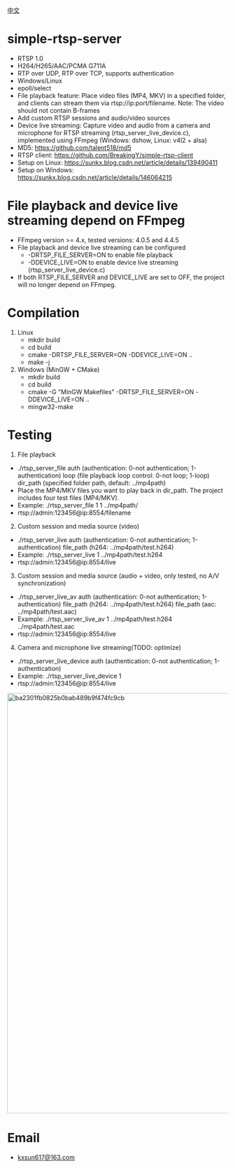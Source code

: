 [中文](./README_CN.md)
# simple-rtsp-server
* RTSP 1.0
* H264/H265/AAC/PCMA G711A
* RTP over UDP, RTP over TCP, supports authentication
* Windows/Linux
* epoll/select
* File playback feature: Place video files (MP4, MKV) in a specified folder, and clients can stream them via rtsp://ip:port/filename. Note: The video should not contain B-frames
* Add custom RTSP sessions and audio/video sources
* Device live streaming: Capture video and audio from a camera and microphone for RTSP streaming (rtsp_server_live_device.c), implemented using FFmpeg (Windows: dshow, Linux: v4l2 + alsa)
* MD5: https://github.com/talent518/md5
* RTSP client: https://github.com/BreakingY/simple-rtsp-client
* Setup on Linux: https://sunkx.blog.csdn.net/article/details/139490411
* Setup on Windows: https://sunkx.blog.csdn.net/article/details/146064215
  
# File playback and device live streaming depend on FFmpeg
* FFmpeg version >= 4.x, tested versions: 4.0.5 and 4.4.5
* File playback and device live streaming can be configured
  * -DRTSP_FILE_SERVER=ON to enable file playback
  * -DDEVICE_LIVE=ON to enable device live streaming (rtsp_server_live_device.c)
* If both RTSP_FILE_SERVER and DEVICE_LIVE are set to OFF, the project will no longer depend on FFmpeg.

# Compilation
1. Linux
   * mkdir build
   * cd build
   * cmake -DRTSP_FILE_SERVER=ON -DDEVICE_LIVE=ON ..
   * make -j
2. Windows (MinGW + CMake)
   * mkdir build
   * cd build
   * cmake -G "MinGW Makefiles" -DRTSP_FILE_SERVER=ON -DDEVICE_LIVE=ON ..
   * mingw32-make

# Testing
1. File playback
* ./rtsp_server_file auth (authentication: 0-not authentication; 1-authentication) loop (file playback loop control: 0-not loop; 1-loop) dir_path (specified folder path, default: ../mp4path)
* Place the MP4/MKV files you want to play back in dir_path. The project includes four test files (MP4/MKV).
* Example: ./rtsp_server_file 1 1 ../mp4path/
* rtsp://admin:123456@ip:8554/filename
2. Custom session and media source (video)
* ./rtsp_server_live auth (authentication: 0-not authentication; 1-authentication) file_path (h264: ../mp4path/test.h264)
* Example: ./rtsp_server_live 1 ../mp4path/test.h264
* rtsp://admin:123456@ip:8554/live
3. Custom session and media source (audio + video, only tested, no A/V synchronization)
* ./rtsp_server_live_av auth (authentication: 0-not authentication; 1-authentication) file_path (h264: ../mp4path/test.h264) file_path (aac: ../mp4path/test.aac)
* Example: ./rtsp_server_live_av 1 ../mp4path/test.h264 ../mp4path/test.aac
* rtsp://admin:123456@ip:8554/live
4. Camera and microphone live streaming(TODO: optimize)
* ./rtsp_server_live_device auth (authentication: 0-not authentication; 1-authentication)
* Example: ./rtsp_server_live_device 1
* rtsp://admin:123456@ip:8554/live

<img width="960" alt="ba2301fb0825b0bab489b9f474fc9cb" src="https://github.com/BreakingY/simple-rtsp-server/assets/99859929/24308b63-235a-4a75-adc7-67c43bde51dd">

# Email
* kxsun617@163.com
